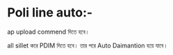 # Poli line auto:-

ap upload  commend দিতে হবে।

all sillet করে PDIM দিতে হবে। তার পরে Auto Daimantion হয়ে যাবে।
